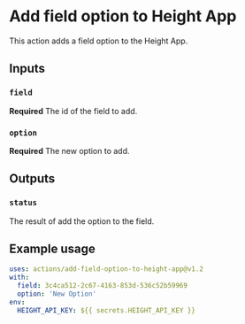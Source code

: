# Add field option to Height App

This action adds a field option to the Height App.

## Inputs

### `field`

**Required** The id of the field to add.

### `option`

**Required** The new option to add.

## Outputs

### `status`

The result of add the option to the field.

## Example usage

```yaml
uses: actions/add-field-option-to-height-app@v1.2
with:
  field: 3c4ca512-2c67-4163-853d-536c52b59969
  option: 'New Option'
env:
  HEIGHT_API_KEY: ${{ secrets.HEIGHT_API_KEY }}
```

